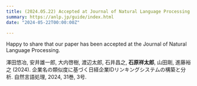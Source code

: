 ```yaml
---
title: (2024.05.22) Accepted at Journal of Natural Language Processing
summary: https://anlp.jp/guide/index.html
date: "2024-05-22T00:00:00Z"

---
```


Happy to share that our paper has been accepted at the Journal of Natural Language Processing.

澤田悠冶, 安井雄一郎, 大内啓樹, 渡辺太郎, 石井昌之, **石原祥太郎**, 山田剛, 進藤裕之 (2024). 企業名の類似度に基づく日経企業IDリンキングシステムの構築と分析. 自然言語処理, 2024, 31巻, 3号.
